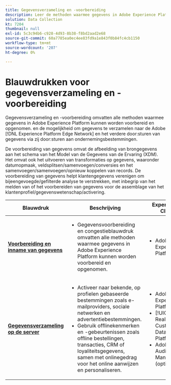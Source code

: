 ```yaml
---
title: Gegevensverzameling en -voorbereiding
description: Leer de methoden waarmee gegevens in Adobe Experience Platform kunnen worden opgenomen en voorbereid.
solution: Data Collection
kt: 7204
thumbnail: null
exl-id: 5c3c94b6-c928-4d93-8b38-f8bd2aad2e68
source-git-commit: 60a7785ea0ec4ee83fd9a1e843f0b84fc4cb1150
workflow-type: tm+mt
source-wordcount: '207'
ht-degree: 0%

---
```


# Blauwdrukken voor gegevensverzameling en -voorbereiding

Gegevensverzameling en -voorbereiding omvatten alle methoden waarmee gegevens in Adobe Experience Platform kunnen worden voorbereid en opgenomen. en de mogelijkheid om gegevens te verzamelen naar de Adobe [!DNL Experience Platform Edge Network] en het verdere door:sturen van gegevens via zij door:sturen aan ondernemingsbestemmingen.

De voorbereiding van gegevens omvat de afbeelding van brongegevens aan het schema van het Model van de Gegevens van de Ervaring (XDM). Het omvat ook het uitvoeren van transformaties op gegevens, waaronder datumopmaak, veldsplitsen/samenvoegen/conversies en het samenvoegen/samenvoegen/opnieuw koppelen van records. De voorbereiding van gegevens helpt klantengegevens verenigen om bijeengevoegde/gefilterde analyse te verstrekken, met inbegrip van het melden van of het voorbereiden van gegevens voor de assemblage van het klantenprofiel/gegevenswetenschap/activering.

| Blauwdruk | Beschrijving | Experiencen Cloud |
|---|---|---|
| **[Voorbereiding en inname van gegevens](ingestion.md)** | <ul><li>Gegevensvoorbereiding en congestieblauwdruk omvatten alle methoden waarmee gegevens in Adobe Experience Platform kunnen worden voorbereid en opgenomen.</ul></li> | <ul><li> Adobe Experience Platform </ul></li> |
| **[Gegevensverzameling op de server](server-side-collection.md)** | <ul><li>Activeer naar bekende, op profielen gebaseerde bestemmingen zoals e-mailproviders, sociale netwerken en advertentiebestemmingen. </li><li>Gebruik offlinekenmerken en -gebeurtenissen zoals offline bestellingen, transacties, CRM of loyaliteitsgegevens, samen met onlinegedrag voor het online aanwijzen en personaliseren.</li></ul> | <ul><li>Adobe Experience Platform</li><li> [!UICONTROL Real-time Customer Data Platform]</li><li>Adobe Audience Manager (optioneel)</li></ul> |
